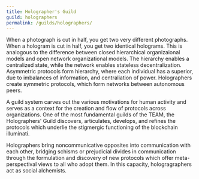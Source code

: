 ```yaml
---
title: Holographer's Guild
guild: holographers
permalink: /guilds/holographers/
---
```


When a photograph is cut in half, you get two very different photographs. When a hologram is cut in half, you get two identical holograms. This is analogous to the difference between closed hierarchical organizaional models and open network organizational models. The hierarchy enables a centralized state, while the network enables stateless decentralization. Asymmetric protocols form hierarchy, where each individual has a superior, due to imbalances of information, and centraliation of power. Holographers create symmetric protocols, which form networks between autonomous peers.

A guild system carves out the various motivations for human activity and serves as a context for the creation and flow of protocols across organizations. One of the most fundamental guilds of the TEAM, the Holographers' Guild discovers, articulates, develops, and refines the protocols which underlie the stigmergic functioning of the blockchain illuminati.

Holographers bring noncommunicative opposites into communication with each other, bridging schisms or prejudicial divides in communication through the formulation and discovery of new protocols which offer meta-perspectival views to all who adopt them. In this capacity, hologragraphers act as social alchemists.
